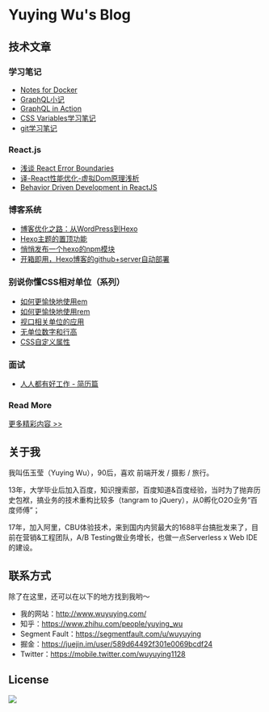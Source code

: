 # Yuying Wu's Blog

## 技术文章

### 学习笔记

* [Notes for Docker](http://www.wuyuying.com/notes-for-docker/)
* [GraphQL小记](http://www.wuyuying.com/graphql/)
* [GraphQL in Action](http://www.wuyuying.com/graphql-in-action/)
* [CSS Variables学习笔记](http://www.wuyuying.com/css-var/)
* [git学习笔记](http://www.wuyuying.com/git/)

### React.js

* [浅谈 React Error Boundaries](https://github.com/YuyingWu/blog/issues/3)
* [译-React性能优化-虚拟Dom原理浅析](http://www.wuyuying.com/optimizing-react-virtual-dom-explained/)
* [Behavior Driven Development in ReactJS](http://www.wuyuying.com/bdd-in-reactjs/)

### 博客系统

* [博客优化之路：从WordPress到Hexo](http://www.wuyuying.com/blog-opt-wp-hexo/)
* [Hexo主题的置顶功能](http://www.wuyuying.com/hexo-top/)
* [悄悄发布一个hexo的npm模块](http://www.wuyuying.com/npm-publish/)
* [开箱即用，Hexo博客的github+server自动部署](http://www.wuyuying.com/hexo-travis/)

### 别说你懂CSS相对单位（系列）

* [如何更愉快地使用em](http://www.wuyuying.com/css-in-depth-relative-units/)
* [如何更愉快地使用rem](http://www.wuyuying.com/css-in-depth-stop-thinking-in-px/)
* [视口相关单位的应用](http://www.wuyuying.com/css-in-depth-viewport-relative-units/)
* [无单位数字和行高](http://www.wuyuying.com/css-in-depth-unitless-number/)
* [CSS自定义属性](http://www.wuyuying.com/css-in-depth-css-variables/)

### 面试

* [人人都有好工作 - 简历篇](https://github.com/YuyingWu/blog/issues/2)

### Read More

[更多精彩内容 >>](http://www.wuyuying.com/)

## 关于我

我叫伍玉莹（Yuying Wu），90后，喜欢 前端开发 / 摄影 / 旅行。

13年，大学毕业后加入百度，知识搜索部，百度知道&百度经验，当时为了抛弃历史包袱，搞业务的技术重构比较多（tangram to jQuery），从0孵化O2O业务“百度师傅”；

17年，加入阿里，CBU体验技术，来到国内内贸最大的1688平台搞批发来了，目前在营销&工程团队，A/B Testing做业务增长，也做一点Serverless x Web IDE的建设。

## 联系方式

除了在这里，还可以在以下的地方找到我哟～

* 我的网站：http://www.wuyuying.com/
* 知乎：https://www.zhihu.com/people/yuying_wu
* Segment Fault：https://segmentfault.com/u/wuyuying
* 掘金：https://juejin.im/user/589d64492f301e0069bcdf24
* Twitter：https://mobile.twitter.com/wuyuying1128

## License

![](http://static.wuyuying.com/assets/cc-license.png)

